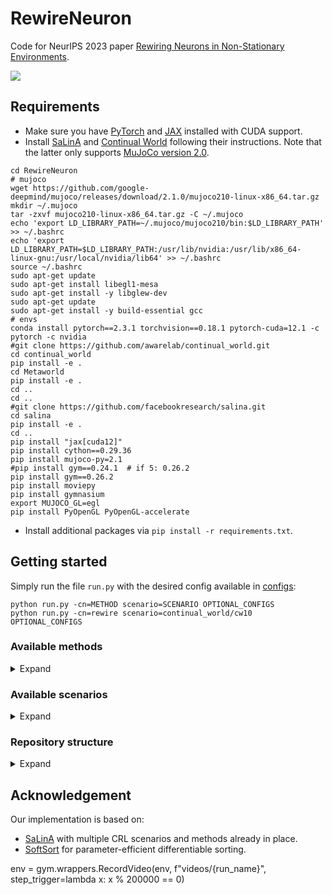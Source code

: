 # RewireNeuron
Code for NeurIPS 2023 paper [Rewiring Neurons in Non-Stationary Environments](https://proceedings.neurips.cc/paper_files/paper/2023/file/599221d7ebf6b3403190f38a3f282a1c-Paper-Conference.pdf).

![](intro.png)

## Requirements
* Make sure you have [PyTorch](https://pytorch.org/get-started) and [JAX](https://github.com/google/jax#pip-installation-gpu-cuda) installed with CUDA support.
* Install [SaLinA](https://github.com/facebookresearch/salina#quick-start) and [Continual World](https://github.com/awarelab/continual_world#installation) following their instructions. Note that the latter only supports [MuJoCo version 2.0](https://roboti.us/download.html).
```
cd RewireNeuron
# mujoco
wget https://github.com/google-deepmind/mujoco/releases/download/2.1.0/mujoco210-linux-x86_64.tar.gz
mkdir ~/.mujoco
tar -zxvf mujoco210-linux-x86_64.tar.gz -C ~/.mujoco
echo 'export LD_LIBRARY_PATH=~/.mujoco/mujoco210/bin:$LD_LIBRARY_PATH' >> ~/.bashrc
echo 'export LD_LIBRARY_PATH=$LD_LIBRARY_PATH:/usr/lib/nvidia:/usr/lib/x86_64-linux-gnu:/usr/local/nvidia/lib64' >> ~/.bashrc
source ~/.bashrc
sudo apt-get update
sudo apt-get install libegl1-mesa
sudo apt-get install -y libglew-dev
sudo apt-get update
sudo apt-get install -y build-essential gcc
# envs
conda install pytorch==2.3.1 torchvision==0.18.1 pytorch-cuda=12.1 -c pytorch -c nvidia
#git clone https://github.com/awarelab/continual_world.git
cd continual_world
pip install -e .
cd Metaworld
pip install -e .
cd ..
cd ..
#git clone https://github.com/facebookresearch/salina.git
cd salina 
pip install -e .
cd ..
pip install "jax[cuda12]"
pip install cython==0.29.36
pip install mujoco-py=2.1
#pip install gym==0.24.1  # if 5: 0.26.2
pip install gym==0.26.2
pip install moviepy
pip install gymnasium
export MUJOCO_GL=egl
pip install PyOpenGL PyOpenGL-accelerate
```

* Install additional packages via `pip install -r requirements.txt`.

## Getting started
Simply run the file `run.py` with the desired config available in [configs](configs/):
```
python run.py -cn=METHOD scenario=SCENARIO OPTIONAL_CONFIGS
python run.py -cn=rewire scenario=continual_world/cw10 OPTIONAL_CONFIGS
```

### Available methods
<details><summary>Expand</summary>
<p>

We present 9 different CRL methods all built on top of soft-actor critic algorithm. To try them, just add the flag `-cn=my_method` on the command line. You can find the hyperparameters in [configs](configs):
* `rewire`: our method in "Rewiring Neurons in Non-Stationary Environments".
* `ft_1`: Fine-tune a single policy during the whole training.
* `sac_n`: Fine-tune and save the policy at the end of the task. Start with a randomized policy when encountering a new task.
* `ft_n`: Fine-tune and save the policy at the end of the task. Clone the last policy when encountering a new task.
* `ft_l2`: Fine-tune a single policy during the whole training with a regularization cost (a simpler EWC method).
* `ewc`: see the paper [Overcoming catastrophic forgetting in neural networks](https://www.pnas.org/doi/epdf/10.1073/pnas.1611835114).
* `pnn`: see the paper [Progressive Neural Networks](https://arxiv.org/pdf/1606.04671.pdf).
* `packnet`: see the paper [PackNet: Adding Multiple Tasks to a Single Network by Iterative Pruning](https://openaccess.thecvf.com/content_cvpr_2018/papers/Mallya_PackNet_Adding_Multiple_CVPR_2018_paper.pdf).
* `csp`: see the paper [Building a Subspace of Policies for Scalable Continual Learning](https://openreview.net/pdf?id=UKr0MwZM6fL).
</p>
</details>

### Available scenarios
<details><summary>Expand</summary>
<p>

We integrate 9 CRL scenarios over 3 different [Brax](https://github.com/google/brax) domains and 2 scenarios of the [Continual World](https://github.com/awarelab/continual_world) domain. To try them, just add the flag `scenario=...` on the command line:
* `halfcheetah/forgetting`: 8 tasks - 1M samples for each task.
* `halfcheetah/transfer`: 8 tasks - 1M samples for each task.
* `halfcheetah/robustness`: 8 tasks - 1M samples for each task.
* `halfcheetah/compositionality`: 8 tasks - 1M samples for each task.
* `ant/forgetting`: 8 tasks - 1M samples for each task.
* `ant/transfer`: 8 tasks - 1M samples for each task.
* `ant/robustness`: 8 tasks - 1M samples for each task.
* `ant/compositionality`: 8 tasks - 1M samples for each task.
* `humanoid/hard`: 4 tasks - 2M samples for each task.
* `continual_world/t1-t8`: 8 triplets of 3 tasks - 1M samples for each task.
* `continual_world/cw10`: 10 tasks - 1M samples for each task.
</p>
</details>

### Repository structure
<details><summary>Expand</summary>
<p>

The `core.py` file contains the building blocks of this framework. Each experiment consists in running a `Framework` over a `Scenario`, i.e. a sequence of train and test `Task`. The models are learning procedures that use CRL agents to interact with the tasks and learn from them through one or multiple algorithms.
* [frameworks](frameworks/) contains generic learning procedures (e.g. using only one algorithm, or adding a regularization method in the end).
* [scenarios](scenarios/) contains CRL scenarios i.e sequence of train and test tasks.
* [algorithms](algorithms/) contains different RL / CL algorithms (e.g. SAC, or EWC).
* [agents](agents/) contains CRL agents (e.g. PackNet, CSP, or Rewire).
* [configs](configs/) contains the configs files of benchmarked methods/scenarios.
</p>
</details>

## Acknowledgement
Our implementation is based on:
* [SaLinA](https://github.com/facebookresearch/salina) with multiple CRL scenarios and methods already in place.
* [SoftSort](https://github.com/sprillo/softsort) for parameter-efficient differentiable sorting.

env = gym.wrappers.RecordVideo(env, f"videos/{run_name}", step_trigger=lambda x: x % 200000 == 0)